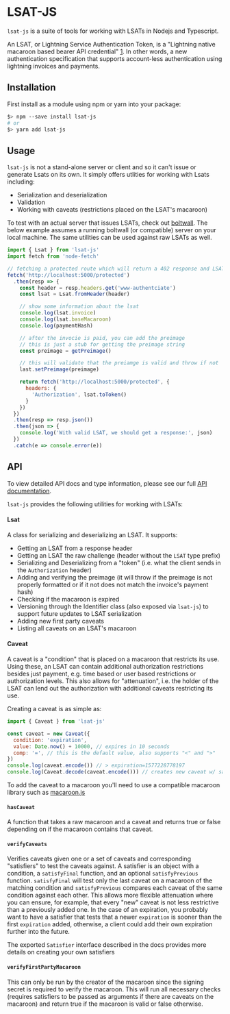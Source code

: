 # LSAT-JS

`lsat-js` is a suite of tools for working with LSATs in Nodejs and Typescript.

An LSAT, or Lightning Service Authentication Token, is a "Lightning native macaroon based bearer
API credential" [1](https://docs.google.com/presentation/d/1QSm8tQs35-ZGf7a7a2pvFlSduH3mzvMgQaf-06Jjaow/edit#slide=id.g623e4b6d0b_0_32).
In other words, a new authentication specification that supports account-less authentication
using lightning invoices and payments.

## Installation

First install as a module using npm or yarn into your package:

```bash
$> npm --save install lsat-js
# or
$> yarn add lsat-js
```

## Usage

`lsat-js` is not a stand-alone server or client and so it can't issue or generate Lsats on its own. It simply
offers utlities for working with Lsats including:

- Serialization and deserialization
- Validation
- Working with caveats (restrictions placed on the LSAT's macaroon)

To test with an actual server that issues LSATs, check out [boltwall](https://github.com/Tierion/boltwall).
The below example assumes a running boltwall (or compatible) server on your local machine.
The same utilities can be used against raw LSATs as well.

```js
import { Lsat } from 'lsat-js'
import fetch from 'node-fetch'

// fetching a protected route which will return a 402 response and LSAT challenge
fetch('http://localhost:5000/protected')
  .then(resp => {
    const header = resp.headers.get('www-authentciate')
    const lsat = Lsat.fromHeader(header)

    // show some information about the lsat
    console.log(lsat.invoice)
    console.log(lsat.baseMacaroon)
    console.log(paymentHash)

    // after the invocie is paid, you can add the preimage
    // this is just a stub for getting the preimage string
    const preimage = getPreimage()

    // this will validate that the preiamge is valid and throw if not
    last.setPreimage(preimage)

    return fetch('http://localhost:5000/protected', {
      headers: {
        'Authorization', lsat.toToken()
      }
    })
  })
  .then(resp => resp.json())
  .then(json => {
    console.log('With valid LSAT, we should get a response:', json)
  })
  .catch(e => console.error(e))
```

## API

To view detailed API docs and type information, please see our full
[API documentation](https://tierion.github.io/lsat-js/).

`lsat-js` provides the following utilities for working with LSATs:

#### Lsat

A class for serializing and deserializing an LSAT. It supports:

- Getting an LSAT from a response header
- Getting an LSAT the raw challenge (header without the `LSAT` type prefix)
- Serializing and Deserializing from a "token" (i.e. what the client sends in the `Authorization` header)
- Adding and verifying the preimage (it will throw if the preimage is not properly formatted
  or if it not does not match the invoice's payment hash)
- Checking if the macaroon is expired
- Versioning through the Identifier class (also exposed via `lsat-js`) to support future updates
  to LSAT serialization
- Adding new first party caveats
- Listing all caveats on an LSAT's macaroon

#### Caveat

A caveat is a "condition" that is placed on a macaroon that restricts its use. Using these,
an LSAT can contain additional authorization restrictions besides just payment, e.g. time based or user
based restrictions or authorization levels. This also allows for "attenuation", i.e. the holder of the
LSAT can lend out the authorization with additional caveats restricting its use.

Creating a caveat is as simple as:

```js
import { Caveat } from 'lsat-js'

const caveat = new Caveat({
  condition: 'expiration',
  value: Date.now() + 10000, // expires in 10 seconds
  comp: '=', // this is the default value, also supports "<" and ">"
})
console.log(caveat.encode()) // > expiration=1577228778197
console.log(Caveat.decode(caveat.encode())) // creates new caveat w/ same properties
```

To add the caveat to a macaroon you'll need to use a compatible macaroon library
such as [macaroon.js](https://github.com/nitram509/macaroons.js)

#### `hasCaveat`

A function that takes a raw macaroon and a caveat and returns true or false depending on if
the macaroon contains that caveat.

#### `verifyCaveats`

Verifies caveats given one or a set of caveats and corresponding "satisfiers" to test the caveats against.
A satisfier is an object with a condition, a `satisfyFinal` function, and an optional `satisfyPrevious`
function. `satisfyFinal` will test only the last caveat on a macaroon of the matching condition
and `satisfyPrevious` compares each caveat of the same condition against each other. This allows
more flexible attenuation where you can ensure, for example, that every "new" caveat is not less
restrictive than a previously added one. In the case of an expiration, you probably want to have a satisfier
that tests that a newer `expiration` is sooner than the first `expiration` added, otherwise, a client
could add their own expiration further into the future.

The exported `Satisfier` interface described in the docs provides more details on creating
your own satisfiers

#### `verifyFirstPartyMacaroon`

This can only be run by the creator of the macaroon since the signing secret is required to
verify the macaroon. This will run all necessary checks (requires satisfiers to be passed
as arguments if there are caveats on the macaroon) and return true if the macaroon is valid
or false otherwise.
